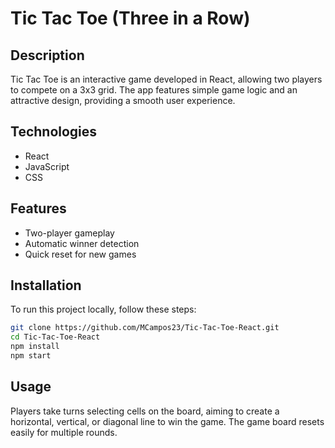 
# Tic Tac Toe (Three in a Row)

## Description
Tic Tac Toe is an interactive game developed in React, allowing two players to compete on a 3x3 grid. The app features simple game logic and an attractive design, providing a smooth user experience.

## Technologies
- React
- JavaScript
- CSS

## Features
- Two-player gameplay
- Automatic winner detection
- Quick reset for new games

## Installation
To run this project locally, follow these steps:

```bash
git clone https://github.com/MCampos23/Tic-Tac-Toe-React.git
cd Tic-Tac-Toe-React
npm install
npm start
```

## Usage
Players take turns selecting cells on the board, aiming to create a horizontal, vertical, or diagonal line to win the game. The game board resets easily for multiple rounds.
